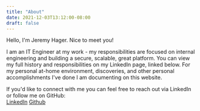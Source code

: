 ```yaml
---
title: "About"
date: 2021-12-03T13:12:00-08:00
draft: false
---
```


Hello, I'm Jeremy Hager. Nice to meet you!

I am an IT Engineer at my work - my responsibilities are focused on internal engineering and building a secure, scalable, great platform. You can view my full history and responsibilities on my LinkedIn page, linked below. For my personal at-home environment, discoveries, and other personal accomplishments I've done I am documenting on this website.

If you'd like to connect with me you can feel free to reach out via LinkedIn or follow me on GitHub:  
[LinkedIn](https://www.linkedin.com/in/hagerjeremy/) [Github](https://github.com/jeremyhager/)
